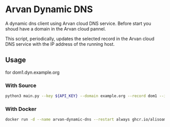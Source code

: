 # Arvan Dynamic DNS

A dynamic dns client using Arvan cloud DNS service.
Before start you shoud have a domain in the Arvan cloud pannel.

This script, periodically, updates the selected record in the Arvan cloud DNS
service with the IP address of the running host.

## Usage
for dom1.dyn.example.org
### With Source

``` sh
python3 main.py --key ${API_KEY} --domain example.org --record dom1 --interval 600
```

### With Docker
``` sh
docker run -d --name arvan-dynamic-dns --restart always ghcr.io/alisoam/arvan-dynamic-dns --key $API_KEY --domain sosori.ir --record dom1.dyn
```
